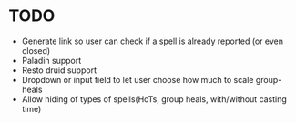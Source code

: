 # TODO
* Generate link so user can check if a spell is already reported (or even closed)
* Paladin support
* Resto druid support
* Dropdown or input field to let user choose how much to scale group-heals
* Allow hiding of types of spells(HoTs, group heals, with/without casting time)
